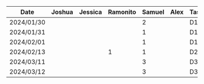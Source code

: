 | Date       | Joshua | Jessica | Ramonito | Samuel | Alex | Task |
| ---------- | ------ | ------- | -------- | ------ | ---- | ---- |
| 2024/01/30 |        |         |          |  2     |      | D1   |
| 2024/01/31 |        |         |          |  1     |      | D1   |
| 2024/02/01 |        |         |          |  1     |      | D1   |
| 2024/02/13 |        |         | 1        |  1     |      | D2   |
| 2024/03/11 |        |         |          |  3     |      | D3   |
| 2024/03/12 |        |         |          |  3     |      | D3   |
